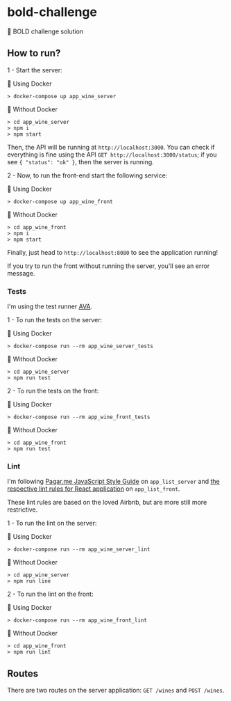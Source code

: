 # bold-challenge
🍷 BOLD challenge solution

## How to run?

1 - Start the server:

🐳 Using Docker

```
> docker-compose up app_wine_server
```

📜 Without Docker

```
> cd app_wine_server
> npm i
> npm start
```

Then, the API will be running at `http://localhost:3000`. You can check if everything is fine using the API `GET http://localhost:3000/status`; if you see `{ "status": "ok" }`, then the server is running.

2 - Now, to run the front-end start the following service:

🐳 Using Docker

```
> docker-compose up app_wine_front
```

📜 Without Docker

```
> cd app_wine_front
> npm i
> npm start
```

Finally, just head to `http://localhost:8080` to see the application running!

If you try to run the front without running the server, you'll see an error message.

### Tests

I'm using the test runner [AVA](https://github.com/avajs/ava).

1 - To run the tests on the server:

🐳 Using Docker
```
> docker-compose run --rm app_wine_server_tests
```

📜 Without Docker
```
> cd app_wine_server
> npm run test
```

2 - To run the tests on the front:

🐳 Using Docker

```
> docker-compose run --rm app_wine_front_tests
```

📜 Without Docker

```
> cd app_wine_front
> npm run test
```

### Lint

I'm following [Pagar.me JavaScript Style Guide](https://github.com/pagarme/javascript-style-guide) on `app_list_server` and [the respective lint rules for React application](https://github.com/pagarme/react-style-guide) on `app_list_front`.

These lint rules are based on the loved Airbnb, but are more still more restrictive.

1 - To run the lint on the server:

🐳 Using Docker

```
> docker-compose run --rm app_wine_server_lint
```

📜 Without Docker

```
> cd app_wine_server
> npm run line
```

2 - To run the lint on the front:

🐳 Using Docker
```
> docker-compose run --rm app_wine_front_lint
```

📜 Without Docker
```
> cd app_wine_front
> npm run lint
```

## Routes

There are two routes on the server application: `GET /wines` and `POST /wines`.
